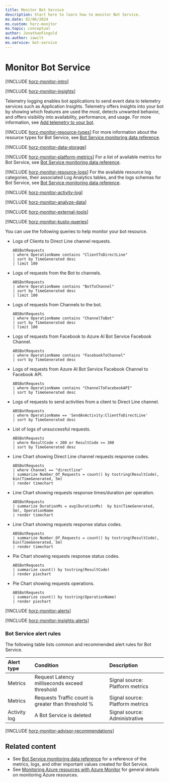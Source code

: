 ```yaml
---
title: Monitor Bot Service
description: Start here to learn how to monitor Bot Service.
ms.date: 02/06/2024
ms.custom: horz-monitor
ms.topic: conceptual
author: JonathanFingold
ms.author: iawilt
ms.service: bot-service
---
```


<!-- 
IMPORTANT 
To make this template easier to use, first:
1. Search and replace Bot Service with the official name of your service.
2. Search and replace bot-service with the service name to use in GitHub filenames.-->

<!-- VERSION 3.0 2024_01_07
For background about this template, see https://review.learn.microsoft.com/en-us/help/contribute/contribute-monitoring?branch=main -->

<!-- Most services can use the following sections unchanged. The sections use #included text you don't have to maintain, which changes when Azure Monitor functionality changes. Add info into the designated service-specific places if necessary. Remove #includes or template content that aren't relevant to your service.

At a minimum your service should have the following two articles:

1. The primary monitoring article (based on this template)
   - Title: "Monitor Bot Service"
   - TOC title: "Monitor"
   - Filename: "monitor-bot-service.md"

2. A reference article that lists all the metrics and logs for your service (based on the template data-reference-template.md).
   - Title: "Bot Service monitoring data reference"
   - TOC title: "Monitoring data reference"
   - Filename: "monitor-bot-service-reference.md".
-->

# Monitor Bot Service

<!-- Intro. Required. -->
[!INCLUDE [horz-monitor-intro](~/../articles/reusable-content/azure-monitor/horizontals/horz-monitor-intro.md)]

<!-- ## Insights. Optional section. If your service has insights, add the following include and information. -->
[!INCLUDE [horz-monitor-insights](~/../articles/reusable-content/azure-monitor/horizontals/horz-monitor-insights.md)]
<!-- Insights service-specific information. Add brief information about what your Azure Monitor insights provide here. You can refer to another article that gives details or add a screenshot. -->
Telemetry logging enables bot applications to send event data to telemetry services such as Application Insights. Telemetry offers insights into your bot by showing which features are used the most, detects unwanted behavior, and offers visibility into availability, performance, and usage. For more information, see [Add telemetry to your bot](v4sdk/bot-builder-telemetry.md).

<!-- ## Resource types. Required section. -->
[!INCLUDE [horz-monitor-resource-types](~/../articles/reusable-content/azure-monitor/horizontals/horz-monitor-resource-types.md)]
For more information about the resource types for Bot Service, see [Bot Service monitoring data reference](monitor-bot-service-reference.md).

<!-- ## Data storage. Required section. Optionally, add service-specific information about storing your monitoring data after the include. -->
[!INCLUDE [horz-monitor-data-storage](~/../articles/reusable-content/azure-monitor/horizontals/horz-monitor-data-storage.md)]
<!-- Add service-specific information about storing monitoring data here, if applicable. For example, SQL Server stores other monitoring data in its own databases. -->

<!-- METRICS SECTION START ------------------------------------->

<!-- ## Platform metrics. Required section.
  - If your service doesn't collect platform metrics, use the following include: [!INCLUDE [horz-monitor-no-platform-metrics](~/../articles/reusable-content/azure-monitor/horizontals/horz-monitor-no-platform-metrics.md)]
  - If your service collects platform metrics, add the following include, statement, and service-specific information as appropriate. -->
[!INCLUDE [horz-monitor-platform-metrics](~/../articles/reusable-content/azure-monitor/horizontals/horz-monitor-platform-metrics.md)]
For a list of available metrics for Bot Service, see [Bot Service monitoring data reference](monitor-bot-service-reference.md#metrics).
<!-- Platform metrics service-specific information. Add service-specific information about your platform metrics here.-->

<!-- ## Prometheus/container metrics. Optional. If your service uses containers/Prometheus metrics, add the following include and information. 
[!INCLUDE [horz-monitor-container-metrics](~/../articles/reusable-content/azure-monitor/horizontals/horz-monitor-container-metrics.md)]
<!-- Add service-specific information about your container/Prometheus metrics here.-->

<!-- ## System metrics. Optional. If your service uses system-imported metrics, add the following include and information. 
[!INCLUDE [horz-monitor-system-metrics](~/../articles/reusable-content/azure-monitor/horizontals/horz-monitor-system-metrics.md)]
<!-- Add service-specific information about your system-imported metrics here.-->

<!-- ## Custom metrics. Optional. If your service uses custom imported metrics, add the following include and information. 
[!INCLUDE [horz-monitor-custom-metrics](~/../articles/reusable-content/azure-monitor/horizontals/horz-monitor-custom-metrics.md)]
<!-- Custom imported service-specific information. Add service-specific information about your custom imported metrics here.-->

<!-- ## Non-Azure Monitor metrics. Optional. If your service uses any non-Azure Monitor based metrics, add the following include and information. 
[!INCLUDE [horz-monitor-custom-metrics](~/../articles/reusable-content/azure-monitor/horizontals/horz-monitor-non-monitor-metrics.md)]
<!-- Non-Monitor metrics service-specific information. Add service-specific information about your non-Azure Monitor metrics here.-->

<!-- METRICS SECTION END ------------------------------------->

<!-- LOGS SECTION START -------------------------------------->

<!-- ## Resource logs. Required section.
  - If your service doesn't collect resource logs, use the following include [!INCLUDE [horz-monitor-no-resource-logs](~/../articles/reusable-content/azure-monitor/horizontals/horz-monitor-no-resource-logs.md)]
  - If your service collects resource logs, add the following include, statement, and service-specific information as appropriate. -->
[!INCLUDE [horz-monitor-resource-logs](~/../articles/reusable-content/azure-monitor/horizontals/horz-monitor-resource-logs.md)]
For the available resource log categories, their associated Log Analytics tables, and the logs schemas for Bot Service, see [Bot Service monitoring data reference](monitor-bot-service-reference.md#resource-logs).
<!-- Resource logs service-specific information. Add service-specific information about your resource logs here.
NOTE: Azure Monitor already has general information on how to configure and route resource logs. See https://learn.microsoft.com/azure/azure-monitor/platform/diagnostic-settings. Ideally, don't repeat that information here. You can provide a single screenshot of the diagnostic settings portal experience if you want. -->

<!-- ## Activity log. Required section. Optionally, add service-specific information about your activity log after the include. -->
[!INCLUDE [horz-monitor-activity-log](~/../articles/reusable-content/azure-monitor/horizontals/horz-monitor-activity-log.md)]
<!-- Activity log service-specific information. Add service-specific information about your activity log here. -->

<!-- ## Imported logs. Optional section. If your service uses imported logs, add the following include and information. 
[!INCLUDE [horz-monitor-imported-logs](~/../articles/reusable-content/azure-monitor/horizontals/horz-monitor-imported-logs.md)]
<!-- Add service-specific information about your imported logs here. -->

<!-- ## Other logs. Optional section.
If your service has other logs that aren't resource logs or in the activity log, add information that states what they are and what they cover here. You can describe how to route them in a later section. -->

<!-- LOGS SECTION END ------------------------------------->

<!-- ANALYSIS SECTION START -------------------------------------->

<!-- ## Analyze data. Required section. -->
[!INCLUDE [horz-monitor-analyze-data](~/../articles/reusable-content/azure-monitor/horizontals/horz-monitor-analyze-data.md)]

<!-- ### External tools. Required section. -->
[!INCLUDE [horz-monitor-external-tools](~/../articles/reusable-content/azure-monitor/horizontals/horz-monitor-external-tools.md)]

<!-- ### Sample Kusto queries. Required section. If you have sample Kusto queries for your service, add them after the include. -->
[!INCLUDE [horz-monitor-kusto-queries](~/../articles/reusable-content/azure-monitor/horizontals/horz-monitor-kusto-queries.md)]
<!-- Add sample Kusto queries for your service here. -->
You can use the following queries to help monitor your bot resource.

- Logs of Clients to Direct Line channel requests.

  ```kusto
  ABSBotRequests
  | where OperationName contains "ClientToDirectLine"
  | sort by TimeGenerated desc
  | limit 100
  ```

- Logs of requests from the Bot to channels.

  ```kusto
  ABSBotRequests
  | where OperationName contains "BotToChannel"
  | sort by TimeGenerated desc
  | limit 100
  ```

- Logs of requests from Channels to the bot.

  ```kusto
  ABSBotRequests
  | where OperationName contains "ChannelToBot"
  | sort by TimeGenerated desc
  | limit 100
  ```

- Logs of requests from Facebook to Azure AI Bot Service Facebook Channel.

  ```kusto
  ABSBotRequests
  | where OperationName contains "FacebookToChannel"
  | sort by TimeGenerated desc
  ```

- Logs of requests from Azure AI Bot Service Facebook Channel to Facebook API.

  ```kusto
  ABSBotRequests
  | where OperationName contains "ChannelToFacebookAPI"
  | sort by TimeGenerated desc
  ```

- Logs of requests to send activities from a client to Direct Line channel.

  ```kusto
  ABSBotRequests
  | where OperationName == 'SendAnActivity:ClientToDirectLine'
  | sort by TimeGenerated desc
  ```

- List of logs of unsuccessful requests.

  ```kusto
  ABSBotRequests
  | where ResultCode < 200 or ResultCode >= 300
  | sort by TimeGenerated desc
  ```

- Line Chart showing Direct Line channel requests response codes.

  ```kusto
  ABSBotRequests
  | where Channel == "directline"
  | summarize Number_Of_Requests = count() by tostring(ResultCode), bin(TimeGenerated, 5m)
  | render timechart
  ```

- Line Chart showing requests response times/duration per operation.

  ```kusto
  ABSBotRequests
  | summarize DurationMs = avg(DurationMs)  by bin(TimeGenerated, 5m), OperationName
  | render timechart
  ```

- Line Chart showing requests response status codes.

  ```kusto
  ABSBotRequests
  | summarize Number_Of_Requests = count() by tostring(ResultCode), bin(TimeGenerated, 5m)
  | render timechart
  ```

- Pie Chart showing requests response status codes.

  ```kusto
  ABSBotRequests
  | summarize count() by tostring(ResultCode)
  | render piechart
  ```

- Pie Chart showing requests operations.

  ```kusto
  ABSBotRequests
  | summarize count() by tostring(OperationName)
  | render piechart
  ```

<!-- ### Bot Service service-specific analytics. Optional section.
Add short information or links to specific articles that outline how to analyze data for your service. -->

<!-- ANALYSIS SECTION END ------------------------------------->

<!-- ALERTS SECTION START -------------------------------------->

<!-- ## Alerts. Required section. -->
[!INCLUDE [horz-monitor-alerts](~/../articles/reusable-content/azure-monitor/horizontals/horz-monitor-alerts.md)]

<!-- ONLY if applications run on your service that work with Application Insights, add the following include. -->
[!INCLUDE [horz-monitor-insights-alerts](~/../articles/reusable-content/azure-monitor/horizontals/horz-monitor-insights-alerts.md)]

<!-- ### Bot Service alert rules. Required section.
**MUST HAVE** service-specific alert rules. Include useful alerts on metrics, logs, log conditions, or activity log.
Fill in the following table with metric and log alerts that would be valuable for your service. Change the format as necessary for readability. You can instead link to an article that discusses your common alerts in detail.
Ask your PMs if you don't know. This information is the BIGGEST request we get in Azure Monitor, so don't avoid it long term. People don't know what to monitor for best results. Be prescriptive. -->

### Bot Service alert rules
The following table lists common and recommended alert rules for Bot Service.

| Alert type | Condition | Description  |
|:---|:---|:---|
| Metrics | Request Latency milliseconds exceed threshold | Signal source: Platform metrics |
| Metrics | Requests Traffic count is greater than threshold % | Signal source: Platform metrics |
| Activity log | A Bot Service is deleted | Signal source: Administrative |

<!-- ### Advisor recommendations. Required section. -->
[!INCLUDE [horz-monitor-advisor-recommendations](~/../articles/reusable-content/azure-monitor/horizontals/horz-monitor-advisor-recommendations.md)]
<!-- Add any service-specific advisor recommendations or screenshots here. -->

<!-- ALERTS SECTION END -------------------------------------->

## Related content
<!-- You can change the wording and add more links if useful. -->

- See [Bot Service monitoring data reference](monitor-bot-service-reference.md) for a reference of the metrics, logs, and other important values created for Bot Service.
- See [Monitoring Azure resources with Azure Monitor](/azure/azure-monitor/essentials/monitor-azure-resource) for general details on monitoring Azure resources.

